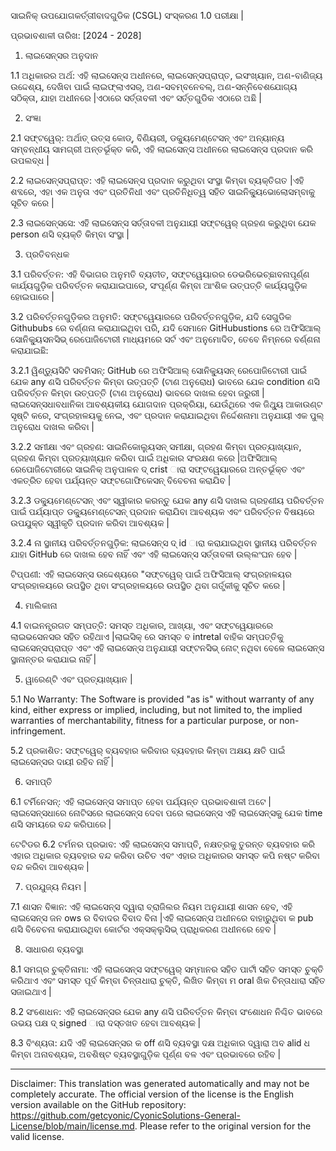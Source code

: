 ସାଇନିକ୍ ଉପଯୋଗକର୍ତ୍ତାୀବାଦଗୁଡିକ (CSGL)
ସଂସ୍କରଣ 1.0 ପରୀକ୍ଷା |

ପ୍ରଭାବଶାଳୀ ତାରିଖ: [2024 - 2028]

1. ଲାଇସେନ୍ସର ଅନୁଦାନ

1.1 ଅଧିକାରର ଅର୍ଥ: ଏହି ଲାଇସେନ୍ସ ଅଧୀନରେ, ଲାଇସେନ୍ସପ୍ରାପ୍ତ, ଇସଂଖ୍ୟାନ, ଅଣ-ବାଣିଜ୍ୟ ଉଦ୍ଦେଶ୍ୟ, ଦେଖିବା ପାଇଁ ଲାଇଫ୍ଲାଏସର୍, ଅଣ-ସବମ୍ବନେବଲ୍, ଅଣ-ସନ୍ନିବେଶଯୋଗ୍ୟ ସଠିକ୍ତା, ଯାହା ଅଧୀନରେ |ଏଠାରେ ସର୍ତ୍ତାବଳୀ ଏବଂ ସର୍ତ୍ତଗୁଡିକ ଏଠାରେ ଅଛି |

2. ସଂଜ୍ଞା

2.1 ସଫ୍ଟୱେର୍: ଅର୍ଥାତ୍ ଉତ୍ସ କୋଡ୍, ବିଣିୟରୀ, ଡକ୍ୟୁମେଣ୍ଟେସନ୍ ଏବଂ ଅନ୍ୟାନ୍ୟ ସମ୍ବନ୍ଧୀୟ ସାମଗ୍ରୀ ଅନ୍ତର୍ଭୂକ୍ତ କରି, ଏହି ଲାଇସେନ୍ସ ଅଧୀନରେ ଲାଇସେନ୍ସ ପ୍ରଦାନ କରି ଉପଲବ୍ଧ |

2.2 ଲାଇସେନ୍ସପ୍ରାପ୍ତ: ଏହି ଲାଇସେନ୍ସ ପ୍ରଦାନ କରୁଥିବା ସଂସ୍ଥା କିମ୍ବା ବ୍ୟକ୍ତିଗତ |ଏହି ଶବ୍ଦରେ, ଏହା ଏକ ଅନୁତା ଏବଂ ପ୍ରତିନିଧୀ ଏବଂ ପ୍ରତିନିଧିତ୍ୱ ସହିତ ସାଇନିକ୍ୟୁଭୋଲୋସମ୍ବାକୁ ସୂଚିତ କରେ |

2.3 ଲାଇସେନ୍ସସେ: ଏହି ଲାଇସେନ୍ସ ସର୍ତ୍ତାବଳୀ ଅନୁଯାୟୀ ସଫ୍ଟୱେର୍ ଗ୍ରହଣ କରୁଥିବା ଯେକ person ଣସି ବ୍ୟକ୍ତି କିମ୍ବା ସଂସ୍ଥା |

3. ପ୍ରତିବନ୍ଧକ

3.1 ପରିବର୍ତ୍ତନ: ଏହି ବିଭାଗର ଅନୁମତି ବ୍ୟତୀତ, ସଫ୍ଟୱେୟାରର ଡେଭରିଭେଚ୍ଛାବନାପୂର୍ଣ୍ଣ କାର୍ଯ୍ୟଗୁଡ଼ିକ ପରିବର୍ତ୍ତନ କରାଯାଇପାରେ, ସଂପୂର୍ଣ୍ଣ କିମ୍ବା ଆଂଶିକ ଉତ୍ପତ୍ତି କାର୍ଯ୍ୟଗୁଡ଼ିକ ହୋଇପାରେ |

3.2 ପରିବର୍ତ୍ତନଗୁଡ଼ିକର ଅନୁମତି: ସଫ୍ଟୱେୟାରରେ ପରିବର୍ତ୍ତନଗୁଡ଼ିକ, ଯଦି ସେଗୁଡିକ Githububs ରେ ବର୍ଣ୍ଣନା କରାଯାଇଥିବା ପରି, ଯଦି ସେମାନେ GitHubustions ରେ ଅଫିସିଆଲ୍ ସୋନିକ୍ୟୁସନସିଭ୍ ରେପୋଜିଟୋରୀ ମାଧ୍ୟମରେ ସର୍ଟ ଏବଂ ଅନୁମୋଦିତ, ତେବେ ନିମ୍ନରେ ବର୍ଣ୍ଣନା କରାଯାଇଛି:

3.2.1 ୱିଣ୍ଡ୍ୟୁସିଟି ସବମିସନ୍: GitHub ରେ ଅଫିସିଆଲ୍ ସୋନିକ୍ୟୁସନ୍ ରେପୋଜିଟୋରୀ ପାଇଁ ଯେକ any ଣସି ପରିବର୍ତ୍ତନ କିମ୍ବା ଉତ୍ପତ୍ତି (ଟାଣ ଅନୁରୋଧ) ଭାବରେ ଯେକ condition ଣସି ପରିବର୍ତ୍ତନ କିମ୍ବା ଉତ୍ପତ୍ତି (ଟାଣ ଅନୁରୋଧ) ଭାବରେ ଦାଖଲ ହେବା ଜରୁରୀ |ଲାଇସେନ୍ସଧାବଧାନିକା ଆବଶ୍ୟକୀୟ ଯୋଗଦାନ ପ୍ରକ୍ରିୟା, ଯେଉଁଥିରେ ଏକ ଜିଥ୍ୟୁ ଆକାଉଣ୍ଟ ସୃଷ୍ଟି କରେ, ସଂଗ୍ରହାଳୟକୁ ନେଇ, ଏବଂ ପ୍ରଦାନ କରାଯାଇଥିବା ନିର୍ଦ୍ଦେଶନାମା ଅନୁଯାୟୀ ଏକ ପୁଲ୍ ଅନୁରୋଧ ଦାଖଲ କରିବା |

3.2.2 ସମୀକ୍ଷା ଏବଂ ଗ୍ରହଣ: ସାଇନିକୋଲ୍ୟୁସନ୍ ସମୀକ୍ଷା, ଗ୍ରହଣ କିମ୍ବା ପ୍ରତ୍ୟାଖ୍ୟାନ, ଗ୍ରହଣ କିମ୍ବା ପ୍ରତ୍ୟାଖ୍ୟାନ କରିବା ପାଇଁ ଅଧିକାର ସଂରକ୍ଷଣ କରେ |ଅଫିସିଆଲ୍ ରେପୋଜିଟୋରୀରେ ସାଇନିକ୍ ଅନୁପାଳନ ଦ୍ crist ାରା ସଫ୍ଟୱେୟାରରେ ଅନ୍ତର୍ଭୂକ୍ତ ଏବଂ ଏକତ୍ରିତ ହେବା ପର୍ଯ୍ୟନ୍ତ ସଫ୍ଟଗୋଫିକେସନ୍ ବିବେଚନା କରାଯିବ |

3.2.3 ଡକ୍ୟୁମେଣ୍ଟେସନ୍ ଏବଂ ସ୍ୱୀକାର କରନ୍ତୁ ଯେକ any ଣସି ଦାଖଲ ଗ୍ରହଣୀୟ ପରିବର୍ତ୍ତନ ପାଇଁ ପର୍ଯ୍ୟାପ୍ତ ଡକ୍ୟୁମେଣ୍ଟେସନ୍ ପ୍ରଦାନ କରାଯିବା ଆବଶ୍ୟକ ଏବଂ ପରିବର୍ତ୍ତନ ବିଷୟରେ ଉପଯୁକ୍ତ ସ୍ୱୀକୃତି ପ୍ରଦାନ କରିବା ଆବଶ୍ୟକ |

3.2.4 ନା ସ୍ଥାନୀୟ ପରିବର୍ତ୍ତନଗୁଡ଼ିକ: ଲାଇସେନ୍ସ ଦ୍ id ାରା କରାଯାଇଥିବା ସ୍ଥାନୀୟ ପରିବର୍ତ୍ତନ ଯାହା GitHub ରେ ଦାଖଲ ହେବ ନାହିଁ ଏବଂ ଏହି ଲାଇସେନ୍ସ ସର୍ତ୍ତାବଳୀ ଉଲ୍ଲଂଘନ ହେବ |

ଟିପ୍ପଣୀ: ଏହି ଲାଇସେନ୍ସ ଉଦ୍ଦେଶ୍ୟରେ "ସଫ୍ଟୱେର୍ ପାଇଁ ଅଫିସିଆଲ୍ ସଂଗ୍ରହାଳୟର ସଂଗ୍ରହାଳୟରେ ଉପସ୍ଥିତ ଥିବା ସଂଗ୍ରହାଳୟରେ ଉପସ୍ଥିତ ଥିବା ଗର୍ତ୍ତ୍କୀକୁ ସୂଚିତ କରେ |

4. ମାଲିକାନା

4.1 ବାଇନନ୍ତ୍ରଗତ ସମ୍ପତ୍ତି: ସମସ୍ତ ଅଧିକାର, ଆଖ୍ୟା, ଏବଂ ସଫ୍ଟୱେୟାରରେ ଲାଇଭସେନସର ସହିତ ରହିଥାଏ |ଲାଇସିକ୍ ରେ ସମସ୍ତ ବ intretal ବାହିକ ସମ୍ପତ୍ତିକୁ ଲାଇସେନ୍ସପ୍ରାପ୍ତ ଏବଂ ଏହି ଲାଇସେନ୍ସ ଅନୁଯାୟୀ ସଫ୍ଟନସିଭ୍ ନୋଟ୍ ନଥିବା ବେଳେ ଲାଇସେନ୍ସ ସ୍ଥାନାନ୍ତର କରାଯାଇ ନାହିଁ |

5. ୱାରେଣ୍ଟି ଏବଂ ପ୍ରତ୍ୟାଖ୍ୟାନ |

5.1 No Warranty: The Software is provided "as is" without warranty of any kind, either express or implied, including, but not limited to, the implied warranties of merchantability, fitness for a particular purpose, or non-infringement.

5.2 ପ୍ରକାଶିତ: ସଫ୍ଟୱେର୍ ବ୍ୟବହାର କରିବାର ବ୍ୟବହାର କିମ୍ବା ଅକ୍ଷୟ କ୍ଷତି ପାଇଁ ଲାଇସେନ୍ସର ଦାୟୀ ରହିବ ନାହିଁ |

6. ସମାପ୍ତି

6.1 ଟର୍ମିନେସନ୍: ଏହି ଲାଇସେନ୍ସ ସମାପ୍ତ ହେବା ପର୍ଯ୍ୟନ୍ତ ପ୍ରଭାବଶାଳୀ ଅଟେ |ଲାଇସେନ୍ସଧାରେ ନୋଟିସରେ ଲାଇସେନ୍ସ ଦେବା ପରେ ଲାଇସେନ୍ସ ଏହି ଲାଇସେନ୍ସକୁ ଯେକ time ଣସି ସମୟରେ ବନ୍ଦ କରିପାରେ |

ଟେଟିଡର 6.2 ଟର୍ମନର ପ୍ରଭାବ: ଏହି ଲାଇସେନ୍ସ ସମାପ୍ତି, ନକ୍ଷତ୍ରକୁ ତୁରନ୍ତ ବ୍ୟବହାର କରି ଏହାର ଅଧିକାର ବ୍ୟବହାର ବନ୍ଦ କରିବା ଉଚିତ ଏବଂ ଏହାର ଅଧିକାରର ସମସ୍ତ କପି ନଷ୍ଟ କରିବା ବନ୍ଦ କରିବା ଆବଶ୍ୟକ |

7. ପ୍ରଯୁଜ୍ୟ ନିୟମ |

7.1 ଶାସନ ବିଜ୍ଞାନ: ଏହି ଲାଇସେନ୍ସ ଦ୍ୱାରା ବ୍ରାଜିଲର ନିୟମ ଅନୁଯାୟୀ ଶାସନ ହେବ, ଏହି ଲାଇସେନ୍ସ ଜନ ows ର ବିବାଦର ବିବାଦ ବିନା |ଏହି ଲାଇସେନ୍ସ ଅଧୀନରେ ବାହାରୁଥିବା କ pub ଣସି ବିବେଚନା କରାଯାଉଥିବା କୋର୍ଟର ଏକ୍ସକ୍ଲୁସିଭ୍ ପ୍ରାଧିକରଣ ଅଧୀନରେ ହେବ |

8. ସାଧାରଣ ବ୍ୟବସ୍ଥା

8.1 ସମଗ୍ର ଚୁକ୍ତିନାମା: ଏହି ଲାଇସେନ୍ସ ସଫ୍ଟୱେର୍ ସମ୍ମାନର ସହିତ ପାର୍ଟୀ ସହିତ ସମସ୍ତ ଚୁକ୍ତି କରିଥାଏ ଏବଂ ସମସ୍ତ ପୂର୍ବ କିମ୍ବା ଚିନ୍ତାଧାରା ଚୁକ୍ତି, ଲିଖିତ କିମ୍ବା ମ oral ଖିକ ଚିନ୍ତାଧାରା ସହିତ ସଜାଇଥାଏ |

8.2 ସଂଶୋଧନ: ଏହି ଲାଇସେନ୍ସର ଯେକ any ଣସି ପରିବର୍ତ୍ତନ କିମ୍ବା ସଂଶୋଧନ ନିଶ୍ଚିତ ଭାବରେ ଉଭୟ ପକ୍ଷ ଦ୍ signed ାରା ଦସ୍ତଖତ ହେବା ଆବଶ୍ୟକ |

8.3 ବିଂଶ୍ୟତା: ଯଦି ଏହି ଲାଇସେନ୍ସର କ off ଣସି ବ୍ୟବସ୍ଥା ଦକ୍ଷ ଅଧିକାର ଦ୍ୱାରା ଅବ alid ଧ କିମ୍ବା ଅନାବଶ୍ୟକ, ଅବଶିଷ୍ଟ ବ୍ୟବସ୍ଥାଗୁଡ଼ିକ ପୂର୍ଣ୍ଣ ବଳ ଏବଂ ପ୍ରଭାବରେ ରହିବ |

---
Disclaimer: This translation was generated automatically and may not be completely accurate. The official version of the license is the English version available on the GitHub repository: https://github.com/getcyonic/CyonicSolutions-General-License/blob/main/license.md. Please refer to the original version for the valid license.